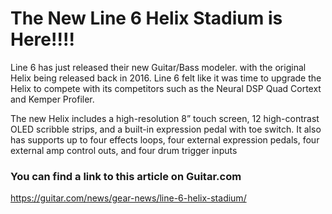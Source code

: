 # The New Line 6 Helix Stadium is Here!!!!

Line 6 has just released their new Guitar/Bass modeler. with the original Helix being released back in 2016. Line 6 felt like it was time to upgrade the Helix to compete with its competitors such as the Neural DSP Quad Cortext and Kemper Profiler.

The new Helix includes a high-resolution 8” touch screen, 12 high-contrast OLED scribble strips, and a built-in expression pedal with toe switch. It also has supports up to four effects loops, four external expression pedals, four external amp control outs, and four drum trigger inputs

### You can find a link to this article on Guitar.com 

https://guitar.com/news/gear-news/line-6-helix-stadium/
